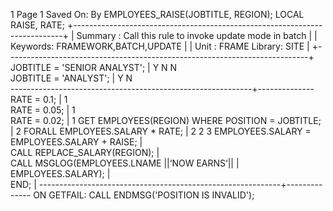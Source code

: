 1
 Page 1                                    Saved On:                By
 EMPLOYEES_RAISE(JOBTITLE, REGION);
 LOCAL RAISE, RATE;
 +---------------------------------------------------------------------------+
 | Summary : Call this rule to invoke update mode in batch                   |
 | Keywords: FRAMEWORK,BATCH,UPDATE                                          |
 | Unit    : FRAME                                         Library: SITE     |
 +---------------------------------------------------------------------------+
 JOBTITLE = 'SENIOR ANALYST';                                | Y N N            
 JOBTITLE = 'ANALYST';                                       |   Y N          
 ------------------------------------------------------------+--------------
 RATE = 0.1;                                                 | 1                           
 RATE = 0.05;                                                |   1  
 RATE = 0.02;                                                |     1
 GET EMPLOYEES(REGION) WHERE POSITION = JOBTITLE;            |     2
 FORALL EMPLOYEES.SALARY * RATE;                             | 2 2 3
      EMPLOYEES.SALARY = EMPLOYEES.SALARY + RAISE;           |     
      CALL REPLACE_SALARY(REGION);                           |   
      CALL MSGLOG(EMPLOYEES.LNAME ||‘NOW EARNS‘||            |  
      EMPLOYEES.SALARY);                                     |       
 END;                                                        | 
 ------------------------------------------------------------+--------------
 ON GETFAIL:
   CALL ENDMSG('POSITION IS INVALID'); 
